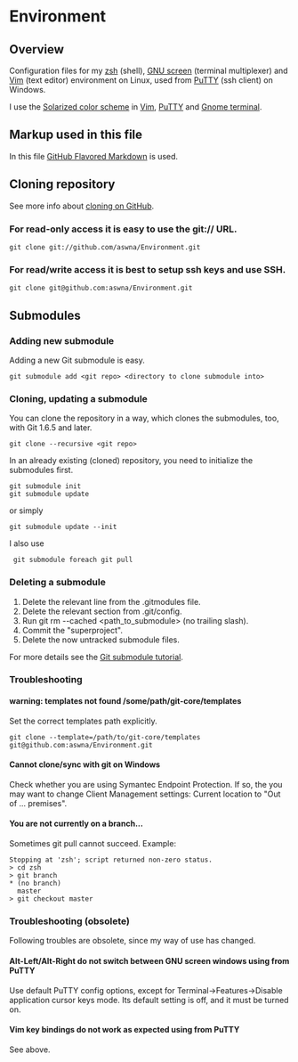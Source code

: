 # Environment #
## Overview ##
Configuration files for my [zsh][1] (shell), [GNU screen][2] (terminal multiplexer) and
[Vim][3] (text editor) environment on Linux, used from [PuTTY][4] (ssh client) on Windows.

I use the [Solarized color scheme][5] in [Vim][6], [PuTTY][7] and [Gnome terminal][8].

## Markup used in this file ##
In this file [GitHub Flavored Markdown][9] is used.

## Cloning repository ##
See more info about [cloning on GitHub][10].

### For read-only access it is easy to use the git:// URL. ###
    git clone git://github.com/aswna/Environment.git

### For read/write access it is best to setup ssh keys and use SSH. ###
    git clone git@github.com:aswna/Environment.git

## Submodules ##
### Adding new submodule ###
Adding a new Git submodule is easy.

    git submodule add <git repo> <directory to clone submodule into>

### Cloning, updating a submodule ###
You can clone the repository in a way, which clones the submodules, too, with Git 1.6.5 and later.

    git clone --recursive <git repo>

In an already existing (cloned) repository, you need to initialize the submodules first.

    git submodule init
    git submodule update

or simply

    git submodule update --init

I also use

     git submodule foreach git pull

### Deleting a submodule ###
1. Delete the relevant line from the .gitmodules file.
2. Delete the relevant section from .git/config.
3. Run git rm --cached &lt;path_to_submodule&gt; (no trailing slash).
4. Commit the "superproject".
5. Delete the now untracked submodule files.

For more details see the [Git submodule tutorial][11].

### Troubleshooting ###
#### warning: templates not found /some/path/git-core/templates ####
Set the correct templates path explicitly.

    git clone --template=/path/to/git-core/templates git@github.com:aswna/Environment.git

#### Cannot clone/sync with git on Windows ####
Check whether you are using Symantec Endpoint Protection. If so, the you may want to change
Client Management settings: Current location to "Out of ... premises".

#### You are not currently on a branch... ####
Sometimes git pull cannot succeed. Example:

    Stopping at 'zsh'; script returned non-zero status.
    > cd zsh
    > git branch
    * (no branch)
      master
    > git checkout master

### Troubleshooting (obsolete) ###
Following troubles are obsolete, since my way of use has changed.

#### Alt-Left/Alt-Right do not switch between GNU screen windows using from PuTTY
Use default PuTTY config options, except for Terminal->Features->Disable application cursor keys mode.
Its default setting is off, and it must be turned on.

#### Vim key bindings do not work as expected using from PuTTY
See above.

[1]: http://www.zsh.org/ "zsh"
[2]: http://www.gnu.org/software/screen/ "GNU screen"
[3]: http://www.vim.org/ "Vim"
[4]: http://www.chiark.greenend.org.uk/~sgtatham/putty/ "PuTTY"
[5]: http://ethanschoonover.com/solarized "Solarized"
[6]: https://github.com/altercation/vim-colors-solarized "Vim colors solarized"
[7]: https://github.com/brantb/solarized/tree/master/putty-colors-solarized "PuTTY colors solarized"
[8]: https://github.com/sigurdga/gnome-terminal-colors-solarized "Gnome terminal colors solarized"
[9]: http://github.github.com/github-flavored-markdown/ "GFM"
[10]: https://help.github.com/articles/which-remote-url-should-i-use "Which remote URL should I use?"
[11]: https://git.wiki.kernel.org/index.php/GitSubmoduleTutorial "Git submodule tutorial"
